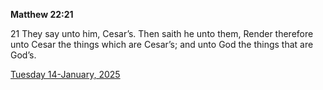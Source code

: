 **Matthew 22:21**

21 They say unto him, Cesar’s. Then saith he unto them, Render therefore unto Cesar the things which are Cesar’s; and unto God the things that are God’s.

[Tuesday 14-January, 2025](https://getbible.net/kjv/Matthew/22/21)
